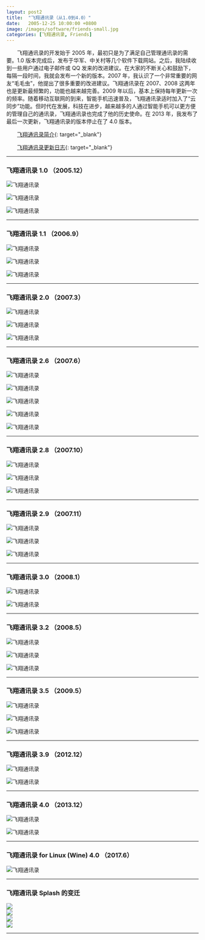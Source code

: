 ```yaml
---
layout: post2
title:  "飞翔通讯录（从1.0到4.0）"
date:   2005-12-25 10:00:00 +0800
image: /images/software/friends-small.jpg
categories: [飞翔通讯录, Friends]
---
```


　　飞翔通讯录的开发始于 2005 年，最初只是为了满足自己管理通讯录的需要。1.0 版本完成后，发布于华军、中关村等几个软件下载网站。之后，我陆续收到一些用户通过电子邮件或 QQ 发来的改进建议。在大家的不断关心和鼓励下，每隔一段时间，我就会发布一个新的版本。2007 年，我认识了一个非常重要的网友“毛毛虫”，他提出了很多重要的改进建议。飞翔通讯录在 2007、2008 这两年也是更新最频繁的，功能也越来越完善。2009 年以后，基本上保持每年更新一次的频率。随着移动互联网的到来，智能手机迅速普及，飞翔通讯录适时加入了“云同步”功能。但时代在发展，科技在进步，越来越多的人通过智能手机可以更方便的管理自己的通讯录，飞翔通讯录也完成了他的历史使命。在 2013 年，我发布了最后一次更新，飞翔通讯录的版本停止在了 4.0 版本。

　　[飞翔通讯录简介](https://www.ihonux.com/%E5%8A%9E%E5%85%AC/friends/){: target="\_blank"}

　　[飞翔通讯录更新日志](https://www.ihonux.com/docs/friends-update/){: target="\_blank"}

------

<h3>飞翔通讯录 1.0 （2005.12）</h3>

![飞翔通讯录]({{site.baseurl}}/images/software/Friends-V1_0_1-01.jpg)

![飞翔通讯录]({{site.baseurl}}/images/software/Friends-V1_0_1-02.jpg)

![飞翔通讯录]({{site.baseurl}}/images/software/Friends-V1_0_1-03.jpg)

------

<h3>飞翔通讯录 1.1 （2006.9）</h3>

![飞翔通讯录]({{site.baseurl}}/images/software/Friends-V1_1_3-01.jpg)

![飞翔通讯录]({{site.baseurl}}/images/software/Friends-V1_1_3-02.jpg)

![飞翔通讯录]({{site.baseurl}}/images/software/Friends-V1_1_3-03.jpg)

------

<h3>飞翔通讯录 2.0 （2007.3）</h3>

![飞翔通讯录]({{site.baseurl}}/images/software/Friends-V2_0_2-01.jpg)

![飞翔通讯录]({{site.baseurl}}/images/software/Friends-V2_0_2-02.jpg)

![飞翔通讯录]({{site.baseurl}}/images/software/Friends-V2_0_2-03.jpg)

------

<h3>飞翔通讯录 2.6 （2007.6）</h3>

![飞翔通讯录]({{site.baseurl}}/images/software/Friends-V2_6_2007_611-01.jpg)

![飞翔通讯录]({{site.baseurl}}/images/software/Friends-V2_6_2007_611-02.jpg)

![飞翔通讯录]({{site.baseurl}}/images/software/Friends-V2_6_2007_611-03.jpg)

![飞翔通讯录]({{site.baseurl}}/images/software/Friends-V2_6_2007_611-04.jpg)

![飞翔通讯录]({{site.baseurl}}/images/software/Friends-V2_6_2007_611-05.jpg)

------

<h3>飞翔通讯录 2.8 （2007.10）</h3>

![飞翔通讯录]({{site.baseurl}}/images/software/Friends-V2_8_2007_1010-01.jpg)

![飞翔通讯录]({{site.baseurl}}/images/software/Friends-V2_8_2007_1010-02.jpg)

![飞翔通讯录]({{site.baseurl}}/images/software/Friends-V2_8_2007_1010-03.jpg)

------

<h3>飞翔通讯录 2.9 （2007.11）</h3>

![飞翔通讯录]({{site.baseurl}}/images/software/Friends-V2_9_2007_1101-01.jpg)

![飞翔通讯录]({{site.baseurl}}/images/software/Friends-V2_9_2007_1101-02.jpg)

![飞翔通讯录]({{site.baseurl}}/images/software/Friends-V2_9_2007_1101-03.jpg)

------

<h3>飞翔通讯录 3.0 （2008.1）</h3>

![飞翔通讯录]({{site.baseurl}}/images/software/Friends-V3_0_2008_109-01.jpg)

![飞翔通讯录]({{site.baseurl}}/images/software/Friends-V3_0_2008_109-02.jpg)

------

<h3>飞翔通讯录 3.2 （2008.5）</h3>

![飞翔通讯录]({{site.baseurl}}/images/software/Friends-V3_2_2008_522-01.jpg)

![飞翔通讯录]({{site.baseurl}}/images/software/Friends-V3_2_2008_522-02.jpg)

![飞翔通讯录]({{site.baseurl}}/images/software/Friends-V3_2_2008_522-03.jpg)

------

<h3>飞翔通讯录 3.5 （2009.5）</h3>

![飞翔通讯录]({{site.baseurl}}/images/software/Friends-V3_5_2009_501-01.jpg)

![飞翔通讯录]({{site.baseurl}}/images/software/Friends-V3_5_2009_501-02.jpg)

![飞翔通讯录]({{site.baseurl}}/images/software/Friends-V3_5_2009_501-03.jpg)

------

<h3>飞翔通讯录 3.9 （2012.12）</h3>

![飞翔通讯录]({{site.baseurl}}/images/software/Friends-V3_9_2012_1212-01.jpg)

![飞翔通讯录]({{site.baseurl}}/images/software/Friends-V3_9_2012_1212-02.jpg)

------

<h3>飞翔通讯录 4.0 （2013.12）</h3>

![飞翔通讯录]({{site.baseurl}}/images/software/Friends-V4_0_2013_1226-01.jpg)

![飞翔通讯录]({{site.baseurl}}/images/software/Friends-V4_0_2013_1226-02.jpg)

------

<h3>飞翔通讯录 for Linux (Wine) 4.0 （2017.6）</h3>

![飞翔通讯录]({{site.baseurl}}/images/software/Friends-V4_0_2017_619-Linux.jpg)

------

<h3>飞翔通讯录 Splash 的变迁</h3>

<div class="row">
    <div class="col-md-6">
        <a href="{{site.baseurl}}/images/software/Friends-Logo-V2_5.png" target="_blank">
            <img class="thumbnail" src="{{site.baseurl}}/images/software/Friends-Logo-V2_5.png">
        </a>
    </div>
    <div class="col-md-6">
        <a href="{{site.baseurl}}/images/software/Friends-Logo-V3_2.png" target="_blank">
            <img class="thumbnail" src="{{site.baseurl}}/images/software/Friends-Logo-V3_2.png">
        </a>
    </div>
</div>
<div class="row">
    <div class="col-md-6">
        <a href="{{site.baseurl}}/images/software/Friends-Logo-V3_9.png" target="_blank">
            <img class="thumbnail" src="{{site.baseurl}}/images/software/Friends-Logo-V3_9.png">
        </a>
    </div>
    <div class="col-md-6">
        <a href="{{site.baseurl}}/images/software/Friends-Logo-V4_0.png" target="_blank">
            <img class="thumbnail" src="{{site.baseurl}}/images/software/Friends-Logo-V4_0.png">
        </a>
    </div>
</div>

------
